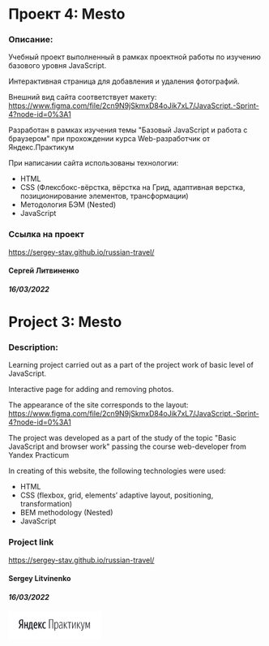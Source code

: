 # Проект 4: Mesto

### Описание:
Учебный проект выполненный в рамках проектной работы по изучению базового уровня JavaScript.

Интерактивная страница для добавления и удаления фотографий.

Внешний вид сайта соответствует макету:
https://www.figma.com/file/2cn9N9jSkmxD84oJik7xL7/JavaScript.-Sprint-4?node-id=0%3A1

Разработан в рамках изучения темы "Базовый JavaScript и работа с браузером" при
прохождении курса Web-разработчик от Яндекс.Практикум

При написании сайта использованы технологии:
- HTML
- CSS (Флексбокс-вёрстка, вёрстка на Грид, адаптивная верстка, позиционирование элементов, трансформации)
- Методология БЭМ (Nested)
- JavaScript
### Ссылка на проект
https://sergey-stav.github.io/russian-travel/

#### __Сергей Литвиненко__
#### **_16/03/2022_**

# Project 3: Mesto

### Description:
Learning project carried out as a part of the project work of basic level of JavaScript.

Interactive page for adding and removing photos.

The appearance of the site corresponds to the layout:
https://www.figma.com/file/2cn9N9jSkmxD84oJik7xL7/JavaScript.-Sprint-4?node-id=0%3A1

The project was developed as a part of the study of the topic "Basic JavaScript and browser work" passing the course web-developer from Yandex Practicum

In creating of this website, the following technologies were used:
-	HTML
-	CSS (flexbox, grid, elements’ adaptive layout, positioning, transformation)
-	BEM methodology (Nested)
- JavaScript

### Project link
https://sergey-stav.github.io/russian-travel/

#### __Sergey Litvinenko__
#### **_16/03/2022_**

<img src="./images/Prakticum.png" width="183px">

